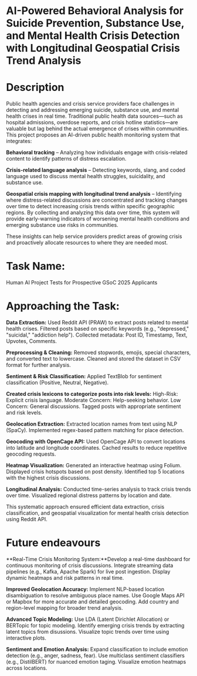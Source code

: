 # AI-Powered Behavioral Analysis for Suicide Prevention, Substance Use, and Mental Health Crisis Detection with Longitudinal Geospatial Crisis Trend Analysis
# **Description**

Public health agencies and crisis service providers face challenges in detecting and addressing emerging suicide, substance use, and mental health crises in real time. Traditional public health data sources—such as hospital admissions, overdose reports, and crisis hotline statistics—are valuable but lag behind the actual emergence of crises within communities. This project proposes an AI-driven public health monitoring system that integrates:

**Behavioral tracking** – Analyzing how individuals engage with crisis-related content to identify patterns of distress escalation.

**Crisis-related language analysis** – Detecting keywords, slang, and coded language used to discuss mental health struggles, suicidality, and substance use.

**Geospatial crisis mapping with longitudinal trend analysis** – Identifying where distress-related discussions are concentrated and tracking changes over time to detect increasing crisis trends within specific geographic regions. By collecting and analyzing this data over time, this system will provide early-warning indicators of worsening mental health conditions and emerging substance use risks in communities.

These insights can help service providers predict areas of growing crisis and proactively allocate resources to where they are needed most.

# Task Name:
Human AI Project Tests for Prospective GSoC 2025 Applicants

# Approaching the Task:
**Data Extraction:**
Used Reddit API (PRAW) to extract posts related to mental health crises.
Filtered posts based on specific keywords (e.g., "depressed," "suicidal," "addiction help").
Collected metadata: Post ID, Timestamp, Text, Upvotes, Comments.

**Preprocessing & Cleaning:**
Removed stopwords, emojis, special characters, and converted text to lowercase.
Cleaned and stored the dataset in CSV format for further analysis.

**Sentiment & Risk Classification:**
Applied TextBlob for sentiment classification (Positive, Neutral, Negative).

**Created crisis lexicons to categorize posts into risk levels:**
High-Risk: Explicit crisis language.
Moderate Concern: Help-seeking behavior.
Low Concern: General discussions.
Tagged posts with appropriate sentiment and risk levels.

**Geolocation Extraction:**
Extracted location names from text using NLP (SpaCy).
Implemented regex-based pattern matching for place detection.

**Geocoding with OpenCage API:**
Used OpenCage API to convert locations into latitude and longitude coordinates.
Cached results to reduce repetitive geocoding requests.

**Heatmap Visualization:**
Generated an interactive heatmap using Folium.
Displayed crisis hotspots based on post density.
Identified top 5 locations with the highest crisis discussions.

**Longitudinal Analysis:**
Conducted time-series analysis to track crisis trends over time.
Visualized regional distress patterns by location and date.

This systematic approach ensured efficient data extraction, crisis classification, and geospatial visualization for mental health crisis detection using Reddit API. 

# Future endeavours

**Real-Time Crisis Monitoring System:**Develop a real-time dashboard for continuous monitoring of crisis discussions.
Integrate streaming data pipelines (e.g., Kafka, Apache Spark) for live post ingestion.
Display dynamic heatmaps and risk patterns in real time.

**Improved Geolocation Accuracy:**
Implement NLP-based location disambiguation to resolve ambiguous place names.
Use Google Maps API or Mapbox for more accurate and detailed geocoding.
Add country and region-level mapping for broader trend analysis.

**Advanced Topic Modeling:**
Use LDA (Latent Dirichlet Allocation) or BERTopic for topic modeling.
Identify emerging crisis trends by extracting latent topics from disussions.
Visualize topic trends over time using interactive plots.

**Sentiment and Emotion Analysis:**
Expand classification to include emotion detection (e.g., anger, sadness, fear).
Use multiclass sentiment classifiers (e.g., DistilBERT) for nuanced emotion taging.
Visualize emotion heatmaps across locations.




